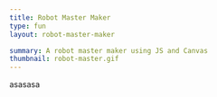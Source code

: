 ```yaml
---
title: Robot Master Maker
type: fun
layout: robot-master-maker

summary: A robot master maker using JS and Canvas
thumbnail: robot-master.gif
---
```


asasasa
